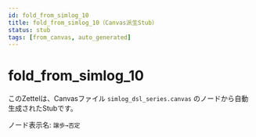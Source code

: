 ```yaml
---
id: fold_from_simlog_10
title: fold_from_simlog_10（Canvas派生Stub）
status: stub
tags: [from_canvas, auto_generated]
---
```


# fold_from_simlog_10

このZettelは、Canvasファイル `simlog_dsl_series.canvas` のノードから自動生成されたStubです。

ノード表示名: `譲歩→否定`
